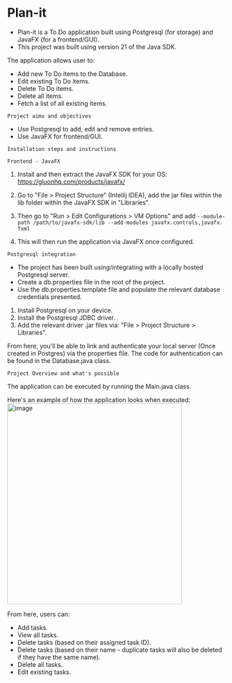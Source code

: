 # Plan-it
- Plan-it is a To Do application built using Postgresql (for storage) and JavaFX (for a frontend/GUI).
- This project was built using version 21 of the Java SDK.

The application allows user to:
- Add new To Do items to the Database.
- Edit existing To Do items.
- Delete To Do items.
- Delete all items.
- Fetch a list of all existing items.

```Project aims and objectives```
- Use Postgresql to add, edit and remove entries.
- Use JavaFX for frontend/GUI.

```Installation steps and instructions```

```Frontend - JavaFX```
1. Install and then extract the JavaFX SDK for your OS: https://gluonhq.com/products/javafx/
2. Go to "File > Project Structure" (Intellij IDEA), add the jar files within the lib folder within the JavaFX SDK 
in "Libraries".
3. Then go to "Run > Edit Configurations > VM Options" and add ```--module-path /path/to/javafx-sdk/lib --add-modules javafx.controls,javafx.
fxml```

4. This will then run the application via JavaFX once configured.


```Postgresql integration```

- The project has been built using/integrating with a locally hosted Postgresql server.
- Create a db.properties file in the root of the project.
- Use the db.properties.template file and populate the relevant database credentials presented.

1. Install Postgresql on your device.
2. Install the Postgresql JDBC driver.
3. Add the relevant driver .jar files via: "File > Project Structure > Libraries".

From here, you'll be able to link and authenticate your local server (Once created in Postgres) via the properties file.
The code for authentication can be found in the Database.java class.

```Project Overview and what's possible```

The application can be executed by running the Main.java class.

Here's an example of how the application looks when executed:
<img width="402" height="462" alt="image" src="https://github.com/user-attachments/assets/dca0bdbc-4c95-4d53-aad5-9d80fc79f95a" />

From here, users can:
- Add tasks.
- View all tasks.
- Delete tasks (based on their assigned task ID).
- Delete tasks (based on their name - duplicate tasks will also be deleted if they have the same name).
- Delete all tasks.
- Edit existing tasks.
